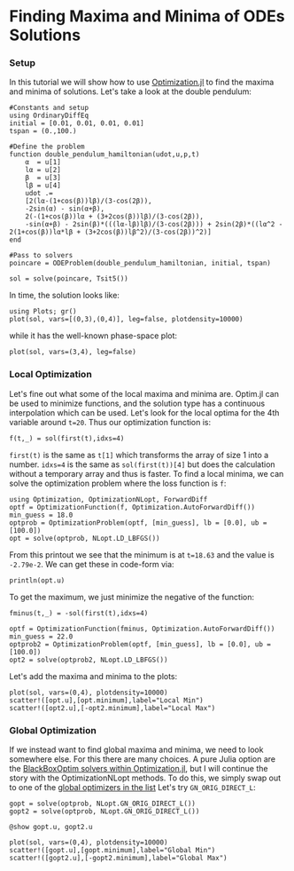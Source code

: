 # Finding Maxima and Minima of ODEs Solutions

### Setup

In this tutorial we will show how to use
[Optimization.jl](https://docs.sciml.ai/Optimization/stable/) to find the maxima and minima
of solutions. Let's take a look at the double pendulum:

```@example minmax
#Constants and setup
using OrdinaryDiffEq
initial = [0.01, 0.01, 0.01, 0.01]
tspan = (0.,100.)

#Define the problem
function double_pendulum_hamiltonian(udot,u,p,t)
    α  = u[1]
    lα = u[2]
    β  = u[3]
    lβ = u[4]
    udot .=
    [2(lα-(1+cos(β))lβ)/(3-cos(2β)),
    -2sin(α) - sin(α+β),
    2(-(1+cos(β))lα + (3+2cos(β))lβ)/(3-cos(2β)),
    -sin(α+β) - 2sin(β)*(((lα-lβ)lβ)/(3-cos(2β))) + 2sin(2β)*((lα^2 - 2(1+cos(β))lα*lβ + (3+2cos(β))lβ^2)/(3-cos(2β))^2)]
end

#Pass to solvers
poincare = ODEProblem(double_pendulum_hamiltonian, initial, tspan)
```

```@example minmax
sol = solve(poincare, Tsit5())
```

In time, the solution looks like:

```@example minmax
using Plots; gr()
plot(sol, vars=[(0,3),(0,4)], leg=false, plotdensity=10000)
```

while it has the well-known phase-space plot:

```@example minmax
plot(sol, vars=(3,4), leg=false)
```

### Local Optimization

Let's fine out what some of the local maxima and minima are. Optim.jl can be used to minimize functions, and the solution type has a continuous interpolation which can be used. Let's look for the local optima for the 4th variable around `t=20`. Thus our optimization function is:

```@example minmax
f(t,_) = sol(first(t),idxs=4)
```

`first(t)` is the same as `t[1]` which transforms the array of size 1 into a number. `idxs=4` is the same as `sol(first(t))[4]` but does the calculation without a temporary array and thus is faster. To find a local minima, we can solve the optimization problem where the loss
function is `f`:

```@example minmax
using Optimization, OptimizationNLopt, ForwardDiff
optf = OptimizationFunction(f, Optimization.AutoForwardDiff())
min_guess = 18.0
optprob = OptimizationProblem(optf, [min_guess], lb = [0.0], ub = [100.0])
opt = solve(optprob, NLopt.LD_LBFGS())
```

From this printout we see that the minimum is at `t=18.63` and the value is `-2.79e-2`. We
can get these in code-form via:

```@example minmax
println(opt.u)
```

To get the maximum, we just minimize the negative of the function:

```@example minmax
fminus(t,_) = -sol(first(t),idxs=4)

optf = OptimizationFunction(fminus, Optimization.AutoForwardDiff())
min_guess = 22.0
optprob2 = OptimizationProblem(optf, [min_guess], lb = [0.0], ub = [100.0])
opt2 = solve(optprob2, NLopt.LD_LBFGS())
```

Let's add the maxima and minima to the plots:

```@example minmax
plot(sol, vars=(0,4), plotdensity=10000)
scatter!([opt.u],[opt.minimum],label="Local Min")
scatter!([opt2.u],[-opt2.minimum],label="Local Max")
```

### Global Optimization

If we instead want to find global maxima and minima, we need to look somewhere else. For
this there are many choices. A pure Julia option are the
[BlackBoxOptim solvers within Optimization.jl](https://docs.sciml.ai/Optimization/stable/optimization_packages/blackboxoptim/),
but I will continue the story with the  OptimizationNLopt methods. To do this, we simply
swap out to one of the
[global optimizers in the list](https://docs.sciml.ai/Optimization/stable/optimization_packages/nlopt/)
Let's try `GN_ORIG_DIRECT_L`:

```@example minmax
gopt = solve(optprob, NLopt.GN_ORIG_DIRECT_L())
gopt2 = solve(optprob, NLopt.GN_ORIG_DIRECT_L())

@show gopt.u, gopt2.u
```

```@example minmax
plot(sol, vars=(0,4), plotdensity=10000)
scatter!([gopt.u],[gopt.minimum],label="Global Min")
scatter!([gopt2.u],[-gopt2.minimum],label="Global Max")
```
